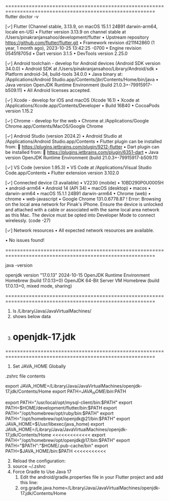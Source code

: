 =========================================================================================================
flutter doctor -v

[✓] Flutter (Channel stable, 3.13.9, on macOS 15.1.1 24B91 darwin-arm64, locale
en-US) • Flutter version 3.13.9 on channel stable at
/Users/pinakranjansahoo/development/flutter • Upstream repository
https://github.com/flutter/flutter.git • Framework revision d211f42860 (1 year,
1 month ago), 2023-10-25 13:42:25 -0700 • Engine revision 0545f8705d • Dart
version 3.1.5 • DevTools version 2.25.0

[✓] Android toolchain - develop for Android devices (Android SDK version 34.0.0)
• Android SDK at /Users/pinakranjansahoo/Library/Android/sdk • Platform
android-34, build-tools 34.0.0 • Java binary at: /Applications/Android
Studio.app/Contents/jbr/Contents/Home/bin/java • Java version OpenJDK Runtime
Environment (build 21.0.3+-79915917-b509.11) • All Android licenses accepted.

[✓] Xcode - develop for iOS and macOS (Xcode 16.1) • Xcode at
/Applications/Xcode.app/Contents/Developer • Build 16B40 • CocoaPods version
1.15.2

[✓] Chrome - develop for the web • Chrome at /Applications/Google
Chrome.app/Contents/MacOS/Google Chrome

[✓] Android Studio (version 2024.2) • Android Studio at /Applications/Android
Studio.app/Contents • Flutter plugin can be installed from: 🔨
https://plugins.jetbrains.com/plugin/9212-flutter • Dart plugin can be installed
from: 🔨 https://plugins.jetbrains.com/plugin/6351-dart • Java version OpenJDK
Runtime Environment (build 21.0.3+-79915917-b509.11)

[✓] VS Code (version 1.95.3) • VS Code at /Applications/Visual Studio
Code.app/Contents • Flutter extension version 3.102.0

[✓] Connected device (3 available) • V2230 (mobile) • 10BD290P0U0005H •
android-arm64 • Android 14 (API 34) • macOS (desktop) • macos • darwin-arm64 •
macOS 15.1.1 24B91 darwin-arm64 • Chrome (web) • chrome • web-javascript •
Google Chrome 131.0.6778.87 ! Error: Browsing on the local area network for
Pinak's iPhone. Ensure the device is unlocked and attached with a cable or
associated with the same local area network as this Mac. The device must be
opted into Developer Mode to connect wirelessly. (code -27)

[✓] Network resources • All expected network resources are available.

• No issues found!

=========================================================================================================

java -version

openjdk version "17.0.13" 2024-10-15 OpenJDK Runtime Environment Homebrew (build
17.0.13+0) OpenJDK 64-Bit Server VM Homebrew (build 17.0.13+0, mixed mode,
sharing)

=========================================================================================================

1. ls /Library/Java/JavaVirtualMachines/
2. shows below data
3. # openjdk-17.jdk

=========================================================================================================

1. Set JAVA_HOME Globally

.zshrc file contents

export JAVA_HOME=/Library/Java/JavaVirtualMachines/openjdk-17.jdk/Contents/Home
export PATH=$JAVA_HOME/bin:$PATH

export
PATH="/usr/local/opt/mysql-client/bin:$PATH"
export PATH=$HOME/development/flutter/bin:$PATH
export PATH="/opt/homebrew/opt/ruby/bin:$PATH"
export
PATH="/opt/homebrew/opt/openjdk@21/bin:$PATH"
export JAVA_HOME=$(/usr/libexec/java_home)
export JAVA_HOME=/Library/Java/JavaVirtualMachines/openjdk-17.jdk/Contents/Home
<<<<<<<<<<<<< export
PATH="/opt/homebrew/opt/openjdk@17/bin:$PATH"
export PATH="$PATH":"$HOME/.pub-cache/bin"
export PATH=$JAVA_HOME/bin:$PATH
<<<<<<<<<<<

2. Reload the configuration:
3. source ~/.zshrc
4. Force Gradle to Use Java 17
   1. Edit the android/gradle.properties file in your Flutter project and add
      this line:
   2. org.gradle.java.home=/Library/Java/JavaVirtualMachines/openjdk-17.jdk/Contents/Home

